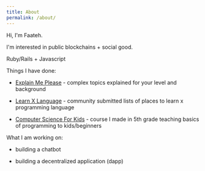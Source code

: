 ```yaml
---
title: About
permalink: /about/
---
```


Hi, I'm Faateh.

I'm interested in public blockchains + social good.

Ruby/Rails + Javascript

Things I have done:

- [Explain Me Please](http://explainmeplease.com/) - complex topics explained for your level and background

- [Learn X Language](http://www.learnxlanguage.com/) - community submitted lists of places to learn x programming language

- [Computer Science For Kids](https://www.udemy.com/computer-science-for-kids/) - course I made in 5th grade teaching basics of programming to kids/beginners


What I am working on:

- building a chatbot

- building a decentralized application (dapp)



